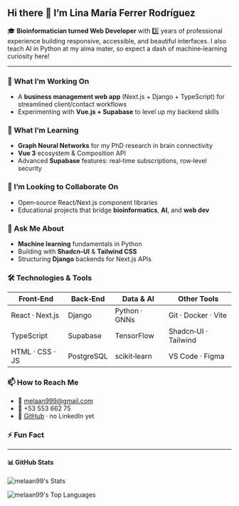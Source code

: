 ## Hi there 👋 I’m Lina María Ferrer Rodríguez

🎓 **Bioinformatician turned Web Developer** with 3️⃣ years of professional experience building responsive, accessible, and beautiful interfaces. I also teach AI in Python at my alma mater, so expect a dash of machine‑learning curiosity here!

---

### 🔭 What I’m Working On
- A **business management web app** (Next.js + Django + TypeScript) for streamlined client/contact workflows  
- Experimenting with **Vue.js + Supabase** to level up my backend skills  

### 🌱 What I’m Learning
- **Graph Neural Networks** for my PhD research in brain connectivity  
- **Vue 3** ecosystem & Composition API  
- Advanced **Supabase** features: real‑time subscriptions, row‑level security  


### 👯 I’m Looking to Collaborate On
- Open‑source React/Next.js component libraries  
- Educational projects that bridge **bioinformatics**, **AI**, and **web dev**  

### 💬 Ask Me About
- **Machine learning** fundamentals in Python 
- Building with **Shadcn‑UI** & **Tailwind CSS**  
- Structuring **Django** backends for Next.js APIs  
 

### 🛠️ Technologies & Tools  
| Front‑End        | Back‑End     | Data & AI     | Other Tools        |
| ---------------- | ------------ | ------------- | ------------------ |
| React · Next.js  | Django       | Python · GNNs | Git · Docker · Vite |
| TypeScript       | Supabase     | TensorFlow    | Shadcn‑UI · Tailwind |
| HTML · CSS · JS  | PostgreSQL   | scikit‑learn  | VS Code · Figma     |

### 📫 How to Reach Me  
- 📧 melaan999@gmail.com  
- 📱 +53 553 662 75  
- 🔗 [GitHub](https://github.com/Melaan99) · no LinkedIn yet  

### ⚡ Fun Fact  
 
---

#### 📊 GitHub Stats  
  ![melaan99's Stats](https://github-readme-stats.vercel.app/api?username=melaan99&theme=vue-dark&show_icons=true&hide_border=false&count_private=true)
  
  ![melaan99's Top Languages](https://github-readme-stats.vercel.app/api/top-langs/?username=melaan99&theme=vue-dark&show_icons=true&hide_border=false&layout=compact)

